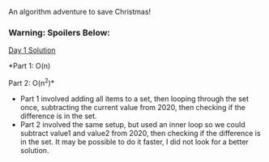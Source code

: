 An algorithm adventure to save Christmas!



### Warning: Spoilers Below:
[Day 1 Solution](https://github.com/JoshuaDueck/advent-of-code-2020/tree/main/day1)

*Part 1: O(n)

Part 2: O(n<sup>2</sup>)*
- Part 1 involved adding all items to a set, then looping through the set once, subtracting the current value from 2020, then checking if the difference is in the set.
- Part 2 involved the same setup, but used an inner loop so we could subtract value1 and value2 from 2020, then checking if the difference is in the set. It may be possible to do it faster, I did not look for a better solution.
